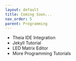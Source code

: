 ```yaml
---
layout: default
title: Coming Soon...
nav_order: 5
parent: Programming
---
```


- Theia IDE Integration
- Jekyll Tutorial
- LED Matrix Editor
- More Programming Tutorials